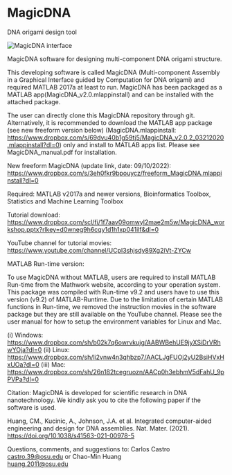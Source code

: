 # MagicDNA
DNA origami design tool

![MagicDNA interface](demo/AsssemblyTest.gif)


MagicDNA software for designing multi-component DNA origami structure.

This developing software is  called MagicDNA (Multi-component Assembly in a Graphical Interface guided by Computation for DNA origami) and required MATLAB 2017a at least to run. MagicDNA has been packaged as a MATLAB app(MagicDNA_v2.0.mlappinstall) and can be installed with the attached package. 

The user can directly clone this MagicDNA repository through git. Alternatively, it is recommended to download the MATLAB app package (see new freeform version below) (MagicDNA.mlappinstall: https://www.dropbox.com/s/69dvu40b1g59tj5/MagicDNA_v2.0.2_03212020.mlappinstall?dl=0) only and install to MATLAB apps list. Please see MagicDNA_manual.pdf for installation.

New freeform MagicDNA (update link, date: 09/10/2022): 
https://www.dropbox.com/s/3eh0fkr9bpouycz/freeform_MagicDNA.mlappinstall?dl=0 

Required: MATLAB v2017a and newer versions, Bioinformatics Toolbox, Statistics and Machine Learning Toolbox

Tutorial download: https://www.dropbox.com/scl/fi/1f7aav09omwyl2mae2m5w/MagicDNA_workshop.pptx?rlkey=d0wneg9h6cqy1d1h1xp041ilf&dl=0

YouTube channel for tutorial movies: https://www.youtube.com/channel/UCpI3shjsdy89Xg2iVt-ZYCw

MATLAB Run-time version: 

To use MagicDNA without MATLAB, users are required to install MATLAB Run-time from the Mathwork website, according to your operation system. This package was compiled with Run-time v9.2 and users have to use this version (v9.2) of MATLAB-Runtime. Due to the limitation of certain MATLAB functions in Run-time, we removed the instruction movies in the software package but they are still available on the YouTube channel. Please see the user manual for how to setup the environment variables for Linux and Mac.

(i) Windows:
https://www.dropbox.com/sh/b02k7q6owrvkujg/AABWBehUE9jyXSiDrVRhwYOja?dl=0
(ii) Linux:
https://www.dropbox.com/sh/li2vnw4n3qhbzp7/AACLJgFUOj2yU2BsiHVxHxUOa?dl=0
(iii) Mac:
https://www.dropbox.com/sh/26n182tcegruozn/AACp0h3ebhmV5dFahU_9pPVPa?dl=0


Citation:
MagicDNA is developed for scientific research in DNA nanotechnology. We kindly ask you to cite the following paper if the software is used. 

Huang, CM., Kucinic, A., Johnson, J.A. et al. Integrated computer-aided engineering and design for DNA assemblies. Nat. Mater. (2021). https://doi.org/10.1038/s41563-021-00978-5



Questions, comments, and suggestions to:
Carlos Castro
castro.39@osu.edu
or
Chao-Min Huang   
huang.2011@osu.edu 
